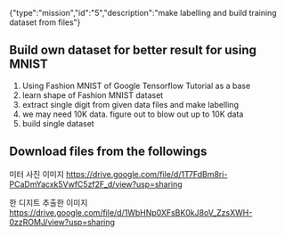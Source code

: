 {"type":"mission","id":"5","description":"make labelling and build training dataset from files"}
## Build own dataset for better result for using MNIST

1. Using Fashion MNIST of Google Tensorflow Tutorial as a base
2. learn shape of Fashion MNIST dataset
3. extract single digit from given data files and make labelling
4. we may need 10K data. figure out to blow out up to 10K data
5. build single dataset 

## Download files from the followings

미터 사진 이미지
https://drive.google.com/file/d/1T7FdBm8ri-PCaDmYacxk5VwfC5zf2F_d/view?usp=sharing

한 디지트 추출한 이미지
https://drive.google.com/file/d/1WbHNp0XFsBK0kJ8oV_ZzsXWH-0zzROMJ/view?usp=sharing 
